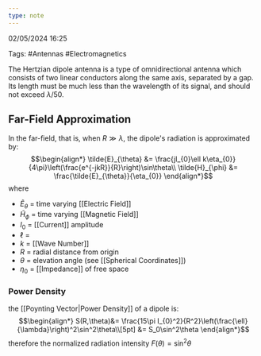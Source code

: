 ```yaml
---
type: note
---
```

02/05/2024 16:25

Tags: #Antennas #Electromagnetics 

The Hertzian dipole antenna is a type of omnidirectional antenna which consists of two linear conductors along the same axis, separated by a gap. Its length must be much less than the wavelength of its signal, and should not exceed $\lambda/50$.


## Far-Field Approximation
In the far-field, that is, when $R\gg\lambda$, the dipole's radiation is approximated by: 
$$\begin{align*}
\tilde{E}_{\theta} &= \frac{jI_{0}\ell k\eta_{0}}{4\pi}\left(\frac{e^{-jkR}}{R}\right)\sin\theta\\
\tilde{H}_{\phi} &= \frac{\tilde{E}_{\theta}}{\eta_{0}}
\end{align*}$$
where
- $\tilde{E}_{\theta}$ = time varying [[Electric Field]]
- $\tilde{H}_{\phi}$ = time varying [[Magnetic Field]]
- $I_0$ = [[Current]] amplitude
- $\ell$ = 
- $k$ = [[Wave Number]]
- $R$ = radial distance from origin
- $\theta$ = elevation angle (see [[Spherical Coordinates]])
- $\eta_0$ = [[Impedance]] of free space

### Power Density
the [[Poynting Vector|Power Density]] of a dipole is:
$$\begin{align*}
S(R,\theta)&= \frac{15\pi I_{0}^2}{R^2}\left(\frac{\ell}{\lambda}\right)^2\sin^2\theta\\[5pt]
&= S_0\sin^2\theta
\end{align*}$$
therefore the normalized radiation intensity $F(\theta)=\sin^2\theta$



